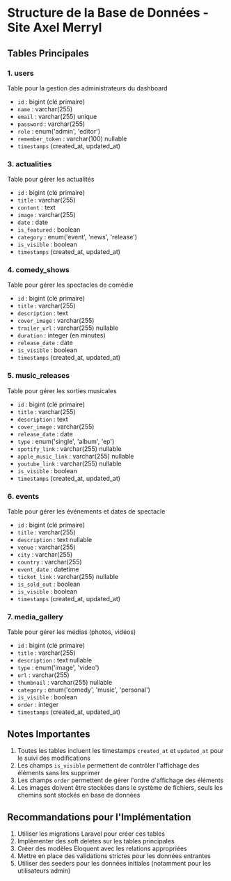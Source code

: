 # Structure de la Base de Données - Site Axel Merryl

## Tables Principales

### 1. users
Table pour la gestion des administrateurs du dashboard
- `id` : bigint (clé primaire)
- `name` : varchar(255)
- `email` : varchar(255) unique
- `password` : varchar(255)
- `role` : enum('admin', 'editor')
- `remember_token` : varchar(100) nullable
- `timestamps` (created_at, updated_at)


### 3. actualities
Table pour gérer les actualités
- `id` : bigint (clé primaire)
- `title` : varchar(255)
- `content` : text
- `image` : varchar(255)
- `date` : date
- `is_featured` : boolean
- `category` : enum('event', 'news', 'release')
- `is_visible` : boolean
- `timestamps` (created_at, updated_at)

### 4. comedy_shows
Table pour gérer les spectacles de comédie
- `id` : bigint (clé primaire)
- `title` : varchar(255)
- `description` : text
- `cover_image` : varchar(255)
- `trailer_url` : varchar(255) nullable
- `duration` : integer (en minutes)
- `release_date` : date
- `is_visible` : boolean
- `timestamps` (created_at, updated_at)

### 5. music_releases
Table pour gérer les sorties musicales
- `id` : bigint (clé primaire)
- `title` : varchar(255)
- `description` : text
- `cover_image` : varchar(255)
- `release_date` : date
- `type` : enum('single', 'album', 'ep')
- `spotify_link` : varchar(255) nullable
- `apple_music_link` : varchar(255) nullable
- `youtube_link` : varchar(255) nullable
- `is_visible` : boolean
- `timestamps` (created_at, updated_at)

### 6. events
Table pour gérer les événements et dates de spectacle
- `id` : bigint (clé primaire)
- `title` : varchar(255)
- `description` : text nullable
- `venue` : varchar(255)
- `city` : varchar(255)
- `country` : varchar(255)
- `event_date` : datetime
- `ticket_link` : varchar(255) nullable
- `is_sold_out` : boolean
- `is_visible` : boolean
- `timestamps` (created_at, updated_at)

### 7. media_gallery
Table pour gérer les médias (photos, vidéos)
- `id` : bigint (clé primaire)
- `title` : varchar(255)
- `description` : text nullable
- `type` : enum('image', 'video')
- `url` : varchar(255)
- `thumbnail` : varchar(255) nullable
- `category` : enum('comedy', 'music', 'personal')
- `is_visible` : boolean
- `order` : integer
- `timestamps` (created_at, updated_at)


## Notes Importantes

1. Toutes les tables incluent les timestamps `created_at` et `updated_at` pour le suivi des modifications
2. Les champs `is_visible` permettent de contrôler l'affichage des éléments sans les supprimer
3. Les champs `order` permettent de gérer l'ordre d'affichage des éléments
5. Les images doivent être stockées dans le système de fichiers, seuls les chemins sont stockés en base de données

## Recommandations pour l'Implémentation

1. Utiliser les migrations Laravel pour créer ces tables
2. Implémenter des soft deletes sur les tables principales
3. Créer des modèles Eloquent avec les relations appropriées
4. Mettre en place des validations strictes pour les données entrantes
5. Utiliser des seeders pour les données initiales (notamment pour les utilisateurs admin) 